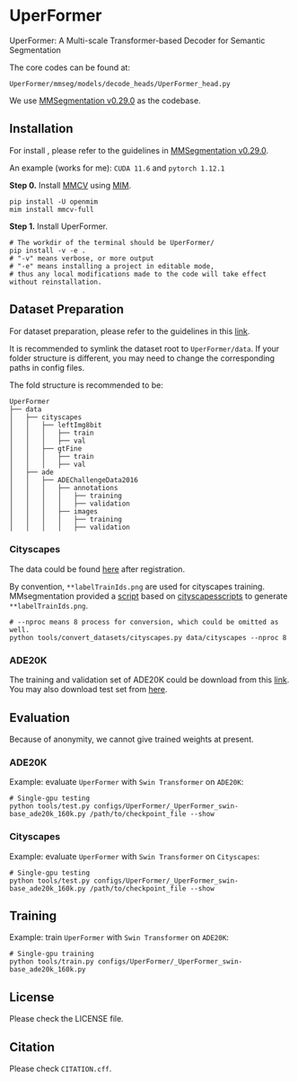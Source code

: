 # UperFormer

UperFormer: A Multi-scale Transformer-based Decoder for Semantic Segmentation

The core codes can be found at:
```
UperFormer/mmseg/models/decode_heads/UperFormer_head.py
```

We use [MMSegmentation v0.29.0](https://github.com/open-mmlab/mmsegmentation/tree/v0.29.0) as the codebase.

## Installation

For install , please refer to the guidelines in [MMSegmentation v0.29.0](https://github.com/open-mmlab/mmsegmentation/blob/v0.29.0/docs/en/get_started.md#installation).

An example (works for me): ```CUDA 11.6``` and  ```pytorch 1.12.1```

**Step 0.** Install [MMCV](https://github.com/open-mmlab/mmcv) using [MIM](https://github.com/open-mmlab/mim).

```shell
pip install -U openmim
mim install mmcv-full
```

**Step 1.** Install UperFormer.

```shell
# The workdir of the terminal should be UperFormer/
pip install -v -e .
# "-v" means verbose, or more output
# "-e" means installing a project in editable mode,
# thus any local modifications made to the code will take effect without reinstallation.
```

## Dataset Preparation

For dataset preparation, please refer to the guidelines in this [link](https://github.com/open-mmlab/mmsegmentation/blob/v0.29.0/docs/en/dataset_prepare.md#prepare-datasets).

It is recommended to symlink the dataset root to `UperFormer/data`.
If your folder structure is different, you may need to change the corresponding paths in config files.

The fold structure is recommended to be:
```none
UperFormer
├── data
│   ├── cityscapes
│   │   ├── leftImg8bit
│   │   │   ├── train
│   │   │   ├── val
│   │   ├── gtFine
│   │   │   ├── train
│   │   │   ├── val
│   ├── ade
│   │   ├── ADEChallengeData2016
│   │   │   ├── annotations
│   │   │   │   ├── training
│   │   │   │   ├── validation
│   │   │   ├── images
│   │   │   │   ├── training
│   │   │   │   ├── validation
```

### Cityscapes

The data could be found [here](https://www.cityscapes-dataset.com/downloads/) after registration.

By convention, `**labelTrainIds.png` are used for cityscapes training.
MMsegmentation provided a [script](https://github.com/open-mmlab/mmsegmentation/blob/master/tools/convert_datasets/cityscapes.py) based on [cityscapesscripts](https://github.com/mcordts/cityscapesScripts)
to generate `**labelTrainIds.png`.

```shell
# --nproc means 8 process for conversion, which could be omitted as well.
python tools/convert_datasets/cityscapes.py data/cityscapes --nproc 8
```

### ADE20K

The training and validation set of ADE20K could be download from this [link](http://data.csail.mit.edu/places/ADEchallenge/ADEChallengeData2016.zip).
You may also download test set from [here](http://data.csail.mit.edu/places/ADEchallenge/release_test.zip).

## Evaluation

Because of anonymity, we cannot give trained weights at present.

### ADE20K

Example: evaluate ```UperFormer``` with ```Swin Transformer``` on ```ADE20K```:
```shell
# Single-gpu testing
python tools/test.py configs/UperFormer/_UperFormer_swin-base_ade20k_160k.py /path/to/checkpoint_file --show
```

### Cityscapes

Example: evaluate ```UperFormer``` with ```Swin Transformer``` on ```Cityscapes```:
```shell
# Single-gpu testing
python tools/test.py configs/UperFormer/_UperFormer_swin-base_ade20k_160k.py /path/to/checkpoint_file --show
```

## Training

Example: train ```UperFormer``` with ```Swin Transformer``` on ```ADE20K```:
```shell
# Single-gpu training
python tools/train.py configs/UperFormer/_UperFormer_swin-base_ade20k_160k.py
```

## License
Please check the LICENSE file.

## Citation
Please check ```CITATION.cff```.
